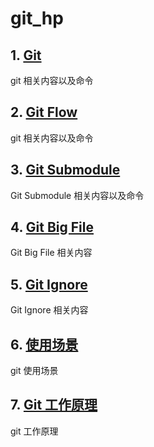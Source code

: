 # git_hp

## 1. [Git](Git/git.md)

git 相关内容以及命令

## 2. [Git Flow](GitFlow/git_flow.md)

git 相关内容以及命令

## 3. [Git Submodule](GitSubmodule/git_submodule.md)

Git Submodule 相关内容以及命令

## 4. [Git Big File](GitBigFile/git_big_file.md)

Git Big File 相关内容

## 5. [Git Ignore](GitIgnore/git_ignore.md)

Git Ignore 相关内容

## 6. [使用场景](GitCase/git_case.md)

git 使用场景

## 7. [Git 工作原理](GitTheory/git_theory.md)

git 工作原理
